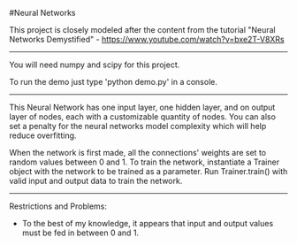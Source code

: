 #Neural Networks

This project is closely modeled after the content from the tutorial "Neural
Networks Demystified" - https://www.youtube.com/watch?v=bxe2T-V8XRs

---

You will need numpy and scipy for this project.

To run the demo just type 'python demo.py' in a console.

---

This Neural Network has one input layer, one hidden layer, and on output layer
of nodes, each with a customizable quantity of nodes. You can also set a penalty
for the neural networks model complexity which will help reduce overfitting.

When the network is first made, all the connections' weights are set to random
values between 0 and 1. To train the network, instantiate a Trainer object with
the network to be trained as a parameter. Run Trainer.train() with valid input
and output data to train the network.

---

Restrictions and Problems:

* To the best of my knowledge, it appears that input and output values must be
fed in between 0 and 1.
